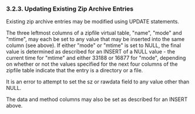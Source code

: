 ### 3\.2\.3\.  Updating Existing Zip Archive Entries


Existing zip archive entries may be modified using UPDATE statements.



The three leftmost columns of a zipfile virtual table, "name", "mode" 
and "mtime", may each be set to any value that may be inserted into the same
column (see above). If either "mode" or "mtime" is set to NULL, the final 
value is determined as described for an INSERT of a NULL value \- the current
time for "mtime" and either 33188 or 16877 for "mode", depending on whether 
or not the values specified for the next four columns of the zipfile table
indicate that the entry is a directory or a file.



It is an error to attempt to set the sz or rawdata field to any value
other than NULL. 



The data and method columns may also be set as described for an INSERT
above. 



